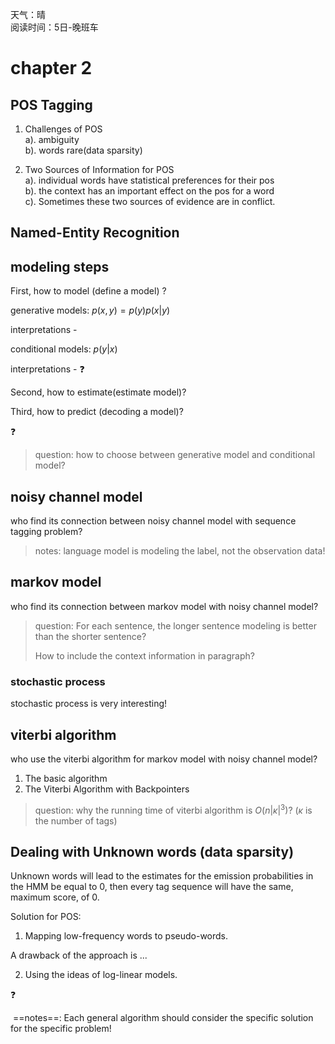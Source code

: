 天气：晴  
阅读时间：5日-晚班车


# chapter 2
## POS Tagging  

1. Challenges of POS  
a). ambiguity  
b). words rare(data sparsity)  

2. Two Sources of Information for POS  
a). individual words have statistical preferences for their pos  
b). the context has an important effect on the pos for a word  
c). Sometimes these two sources of evidence are in conflict.

## Named-Entity Recognition  



## modeling steps

First, how to model (define a model) ?

generative models:  $p(x,y)=p(y)p(x|y)$

interpretations - 

conditional models:  $p(y|x)$

interpretations - :question:

Second, how to estimate(estimate model)?



Third, how to predict (decoding a model)?

:question:

> question: how to choose between generative model and conditional model?

## noisy channel model

who find its connection between noisy channel model with sequence tagging problem?



> notes: language model is modeling the label, not the observation data!

## markov model

who find its connection between markov model with noisy channel model?





> question: For each sentence, the longer sentence modeling is better than the shorter sentence?
>
> How to include the context information in paragraph?

### stochastic process

stochastic process is very interesting!



## viterbi algorithm

who use the viterbi algorithm for markov model with noisy channel model?

1. The basic algorithm
2. The Viterbi Algorithm with Backpointers



> question: why the running time of viterbi algorithm is $O(n|\kappa|^3)$? ($\kappa$ is the number of tags) 



## Dealing with Unknown words (data sparsity)

Unknown words will lead to the estimates for the emission probabilities in the HMM be equal to 0, then every tag sequence will have the same, maximum score, of 0.

Solution for POS:

1. Mapping low-frequency words to pseudo-words.

A drawback of the approach is ...

2. Using the ideas of log-linear models.

:question:

​	==notes==: Each general algorithm should consider the specific solution for the specific problem!





